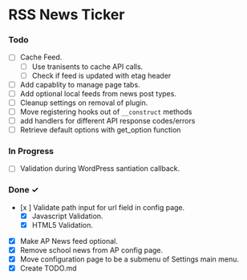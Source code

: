 # RSS News Ticker

### Todo

- [ ] Cache Feed.
  - [ ] Use tranisents to cache API calls.
  - [ ] Check if feed is updated with etag header
- [ ] Add capablity to manage page tabs.
- [ ] Add optional local feeds from news post types.
- [ ] Cleanup settings on removal of plugin.
- [ ] Move registering hooks out of `__construct` methods
- [ ] add handlers for different API response codes/errors
- [ ] Retrieve default options with get_option function

### In Progress

- [ ] Validation during WordPress santiation callback.

### Done ✓

- [x ] Validate path input for url field in config page.
  - [x] Javascript Validation.
  - [x] HTML5 Validation.
- [x] Make AP News feed optional.
- [x] Remove school news from AP config page.
- [x] Move configuration page to be a submenu of Settings main menu.
- [x] Create TODO.md
